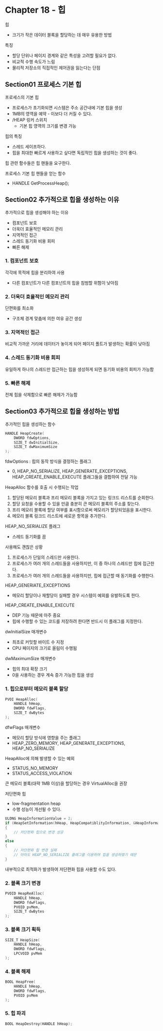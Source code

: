 # Chapter 18 - 힙
힙
* 크기가 작은 데이터 블록을 할당하는 데 매우 유용한 방법

특징
* 할당 단위나 페이지 경계와 같은 특성을 고려할 필요가 없다.
* 비교적 수행 속도가 느림
* 물리적 저장소의 직접적인 제어권을 잃는다는 단점

## Section01 프로세스 기본 힙
프로세스의 기본 힙
* 프로세스가 초기화되면 시스템은 주소 공간내에 기본 힙을 생성
* 1MB의 영역을 예약 - 이보다 더 커질 수 있다.
* /HEAP 링커 스위치
  * 기본 힙 영역의 크기를 변경 가능

힙의 특징
* 스레드 세이프하다.
* 힙을 최대한 빠르게 사용하고 싶다면 독립적인 힙을 생성하는 것이 좋다.

힙 관련 함수들은 힙 핸들을 요구한다.

프로세스 기본 힙 핸들을 얻는 함수
* HANDLE GetProcessHeap();

## Section02 추가적으로 힙을 생성하는 이유
추가적으로 힙을 생성해야 하는 이유
* 컴포넌트 보호
* 더욱더 효율적인 메모리 관리
* 지역적인 접근
* 스레드 동기화 비용 회피
* 빠른 해제

### 1. 컴포넌트 보호
각각에 목적에 힙을 분리하여 사용
* 다른 컴포넌트가 다른 컴포넌트의 힙을 침범할 위험이 낮아짐

### 2. 더욱더 효율적인 메모리 관리
단편화를 최소화
* 구조체 경계 맞춤에 의한 여유 공간 생성

### 3. 지역적인 접근
비교적 가까운 거리에 데이터가 놓이게 되어 페이지 폴트가 발생하는 확률이 낮아짐

### 4. 스레드 동기화 비용 회피
유일하게 하나의 스레드만 접근하는 힙을 생성하게 되면 동기화 비용의 회피가 가능함

### 5. 빠른 해제
전체 힙을 삭제함으로 빠른 해제가 가능함

## Section03 추가적으로 힙을 생성하는 방법
추가적인 힙을 생성하는 함수
```C++
HANDLE HeapCreate(
    DWORD fdwOptions,
    SIZE_T dwInitialSize,
    SIZE_T dwMaximumSize
);
```

fdwOptions : 힙의 동작 방식을 결정하는 플래그
* 0, HEAP_NO_SERIALIZE, HEAP_GENERATE_EXCEPTIONS, HEAP_CREATE_ENABLE_EXECUTE 플래그들을 결합하여 전달 가능

HeapAlloc 함수를 호출 시 수행되는 작업
1. 할당된 메모리 블록과 프리 메모리 블록을 가지고 있는 링크드 리스트를 순회한다.
2. 할당 요청을 수용할 수 있을 만큼 충분히 큰 메모리 블록의 주소를 찾는다.
3. 프리 메모리 블록에 할당 여부를 표시함으로써 메모리가 할당되었음을 표시한다.
4. 메모리 블록 링크드 리스트에 새로운 항목을 추가한다.

HEAP_NO_SERIALIZE 플래그
* 스레드 동기화를 끔

사용해도 괜찮은 상황
1. 프로세스가 단일의 스레드만 사용한다.
2. 프로세스가 여러 개의 스레드들을 사용하지만, 이 중 하나의 스레드만 힙에 접근한다.
3. 프로세스가 여러 개의 스레드들을 사용하지만, 힙에 접근할 때 동기화를 수행한다.

HEAP_GENERIATE_EXCEPTIONS
* 메모리 할당이나 재할당이 실패할 경우 시스템이 예외를 유발하도록 한다.

HEAP_CREATE_ENABLE_EXECUTE
* DEP 기능 때문에 아주 중요
* 힙에 수행할 수 있는 코드를 저장하려 한다면 반드시 이 플래그를 지정한다.

dwInitialSize 매개변수
* 최초로 커밋할 바이트 수 지정
* CPU 페이지의 크기로 올림이 수행됨

dwMaximumSize 매개변수
* 힙의 최대 확장 크기
* 0을 사용하는 경우 계속 증가 가능한 힙을 생성

### 1. 힙으로부터 메모리 블록 할당
```C++
PVOI HeapAlloc(
    HANDLE hHeap,
    DWORD fdwFlags,
    SIZE_T dwBytes
);
```

dfwFlags 매개변수
* 메모리 할당 방식에 영향을 주는 플래그
* HEAP_ZERO_MEMORY, HEAP_GENERATE_EXCEPTIONS, HEAP_NO_SERIALIZE

HeapAlloc에 의해 발생할 수 있는 예외
* STATUS_NO_MEMORY
* STATUS_ACCESS_VIOLATION

큰 메모리 블록(대략 1MB 이상)을 할당하는 경우 VirtualAlloc을 권장

저단편화 힙
* low-fragmentation heap
* 수행 성능이 개선될 수 있다.

```C++
ULONG HeapInformationValue = 2;
if (HeapSetInformation(hHeap, HeapCompatiblityInformation, &HeapInformationValue, sizeof(HeapInformationValue)))
{
    // 저단편화 힙으로 변경 성공
}
else
{
    // 저단편화 힙 변경 실패
    // 아마도 HEAP_NO_SERIALIZE 플래그를 이용하여 힙을 생성하였기 때문
}
```

내부적으로 최적화가 발생하여 저단편화 힙을 사용할 수도 있다.

### 2. 블록 크기 변경
```C++
PVOID HeapReAlloc(
    HANDLE hHeap,
    DWORD fdwFlags,
    PVOID pvMem,
    SIZE_T dwBytes
);
```

### 3. 블록 크기 획득
```C++
SIZE_T HeapSize(
    HANDLE hHeap,
    DWORD fdwFlags,
    LPCVOID pvMem
);
```

### 4. 블록 해제
```C++
BOOL HeapFree(
    HANDLE hHeap,
    DWORD fdwFlags,
    PVOID pvMem
);
```

### 5. 힙 파괴
```C++
BOOL HeapDestroy(HANDLE hHeap);
```